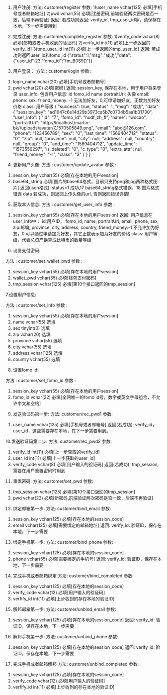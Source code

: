 ﻿1. 用户注册:
方法: customer/register
参数:
1)user_name vchar(125) 必填[手机号或者邮箱地址]
2)pwd vchar(55) 必填[注册密码,前端验证两次密码是否一致，后端不再验证]
返回:
若成功则返回: verify_id, tmp_user_id等，请保存在本地，下一步需要用到

2. 完成注册:
方法: customer/complete_register
参数:
1)verify_code vchar(8)  必填[邮箱或者手机收到的验证码]
2)verify_id     int(11)     必填[上一步返回的verify_id]
3)tmp_user_id   int(11)     必填[上一步返回的tmp_user_id]
返回:
若成功则返回user_id和fomo_id
{"status":1,"msg":"成功","data":{"user_id":23,"fomo_id":"fm_B0S9D"}}


3. 用户登录：
方法 : customer/login
参数 :
1) login_name vchar(20) 必填[手机号或者邮箱号]
2) pwd vchar(20) 必填[密码]
返回:
session_key, 保存在本地，用于用户将来登录
user_info, 包含用户信息:
id
fomo_id
name
portraitUri: 头像
email:
phone:
sex:
friend_moeny: -1 无法加好友，0,可申请加好友，正数为加好友价格
class: 用户等级
{
    "success": true,
	"status": 1,
	"msg": "成功",
	"data": {
		"session_key": "ad1647c6e14d29b3973ca5b7c0704b5aa1b31730",
		"user_info": {
			"id": "7",
			"fomo_id": "hudf_zh_fl",
			"name": "wocao",
			"portraitUri": "http:\/\/localhost\/martin-bk\/\/uploads\/avatar\/7_1570505849.png",
			"email": "abc@126.com",
			"phone": "123456789",
			"sex": "0",
			"last_time": "1569404712",
			"status": "0",
			"zip": null,
			"province": null,
			"city": null,
			"address": null,
			"country": null,
			"group": "0",
			"add_time": "1569404712",
			"update_time": "1573556297",
			"is_deleted": "0",
			"c_type": "0",
			"extra_attr": null,
			"friend_money": "-1",
			"class": "3"
		}
	}
}



4. 更新用户头像:
方法 : customer/update_avatar
参数 : 
1) session_key vchar(55) 必填[存在本地的用户session]
2) base64_string 必填[图片的base64格式，目前只支持png和jpg两种格式图片]
返回(json格式):
status=1 成功,17 base64_string格式错误，18 图片格式错误
data 若成功，则返回上传头像的url, 否则返回错误详情!


5. 获取本人信息:
方法 : customer/get_user_info
参数 : 
1) session_key vchar(55) 必填[存在本地的用户session]
返回:
用户信息在user_info中：
id:用户ID，
fomo_id,
name,
portraitUri,
email,
phone,
sex,
zip:邮编,
province,
city,
address,
country,
friend_money:-1 不允许加为好友，0 可以通过申请加为好友，其它正数表示加为好友的价格
class: 用户等级，代表总资产换算成比特币的数量等级

6. 设置支付密码:

方法 : customer/set_wallet_pwd
参数 : 
1) session_key vchar(55) 必填[存在本地的用户session]
2) wallet_pwd vchar(55) 必填[钱包支付密码] 
3) tmp_session vchar(125) 必填[第10个接口返回的tmp_session]

7.设置用户信息:

方法 : customer/set_info
参数 : 
1) session_key vchar(55) 必填[存在本地的用户session]
2) name vchar(55) 选填
3) sex  tinyint(0) 选填
4) zip  vchar(20) 选填
5) province vchar(55) 选填
6) city vchar(55) 选填
7) address  vchar(125)  选填
8) country  vchar(55) 选填

8. 设置fomo id:

方法 : customer/set_fomo_id
参数 : 
1) session_key vchar(55) 必填[存在本地的用户session]
2) fomo_id vchar(22) 必填[全网唯一的fomo id号，数字或英文字母组合，不允许中文和空格] 


9. 发送验证码第一步:
方法: customer/rec_pwd1
参数:
1) user_name    vchar(125)  必填[手机号或者邮箱号]
返回(若成功):
verify_id，user_id，这些需要存在本地，在下一步需要用到。

10.发送验证码第二步:
方法: customer/rec_pwd2
参数:
1) verify_id    int(11) 必填[上一步获取的verify_id]
2) user_id      int(11) 必填[上一步获取的user_id]
3) verify_code  vchar(8) 必填[用户输入的验证码]
返回(若成功):
tmp_session, 需要在用户重置密码时用到

11. 重置密码:
方法: customer/set_pwd
参数:
1) tmp_session vchar(125) 必填[第10个接口返回的tmp_session]
2) pwd          vchar(22)  必填[新密码,前端验证两次密码是否一致，后端不再验证]


12. 绑定邮箱第一步:
方法: customer/bind_email
参数:
1) session_key vchar(125) 必填[存在本地的session_code]
2) email    vchar(125)     必填[需要绑定的邮箱地址]
返回:
verify_id: 验证ID，保存在本地，下一步需要

13. 绑定手机第一步:
方法: customer/bind_phone
参数:
1) session_key vchar(125) 必填[存在本地的session_code]
2) phone    vchar(55)     必填[需要绑定的手机号]
返回:
verify_id: 验证ID，保存在本地，下一步需要

14. 完成手机或者邮箱绑定
方法: customer/bind_completed
参数:
1) session_key vchar(125) 必填[存在本地的session_code]
2) verify_code vchar(12)  必填[用户输入的验证码]
3) verfify_id  int(11)    必填[上步收到的存在本地的验证ID]

15. 解邦邮箱第一步:
方法: customer/unbind_email
参数:
1) session_key vchar(125) 必填[存在本地的session_code]
返回:
verify_id: 验证ID，保存在本地，下一步需要

16. 解邦手机第一步:
方法: customer/unbind_phone
参数:
1) session_key vchar(125) 必填[存在本地的session_code]
返回:
verify_id: 验证ID，保存在本地，下一步需要 

17. 完成手机或者邮箱解邦
方法: customer/unbind_completed
参数:
1) session_key vchar(125) 必填[存在本地的session_code]
2) verify_code vchar(12)  必填[用户输入的验证码]
3) verfify_id  int(11)    必填[上步收到的存在本地的验证ID]
